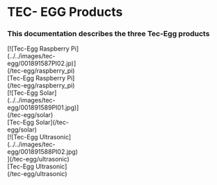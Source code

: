 # TEC- EGG Products

### This documentation describes the three Tec-Egg products

<div markdown="span" class="float-container text-center">
  <div markdown="span" class="pull-left slight-padding" style="width: 33%">
    [![Tec-Egg Raspberry Pi](../../images/tec-egg/001891587PI02.jp)](/tec-egg/raspberry_pi)
    <br>
    [Tec-Egg Raspberry Pi](/tec-egg/raspberry_pi)
  </div>
  <div markdown="span" class="pull-left slight-padding" style="width: 33%">
    [![Tec-Egg Solar](../../images/tec-egg/001891589PI01.jpg)](/tec-egg/solar)
    <br>
    [Tec-Egg Solar](/tec-egg/solar)
  </div>
  <div markdown="span" class="pull-left slight-padding" style="width: 33%">
    [![Tec-Egg Ultrasonic](../../images/tec-egg/001891588PI02.jpg)](/tec-egg/ultrasonic)
    <br>
    [Tec-Egg Ultrasonic](/tec-egg/ultrasonic)
  </div>
</div>


